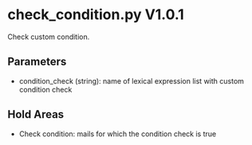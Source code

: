 check_condition.py V1.0.1
=========================

Check custom condition.

## Parameters
* condition_check (string): name of lexical expression list with custom condition check

## Hold Areas
* Check condition: mails for which the condition check is true
